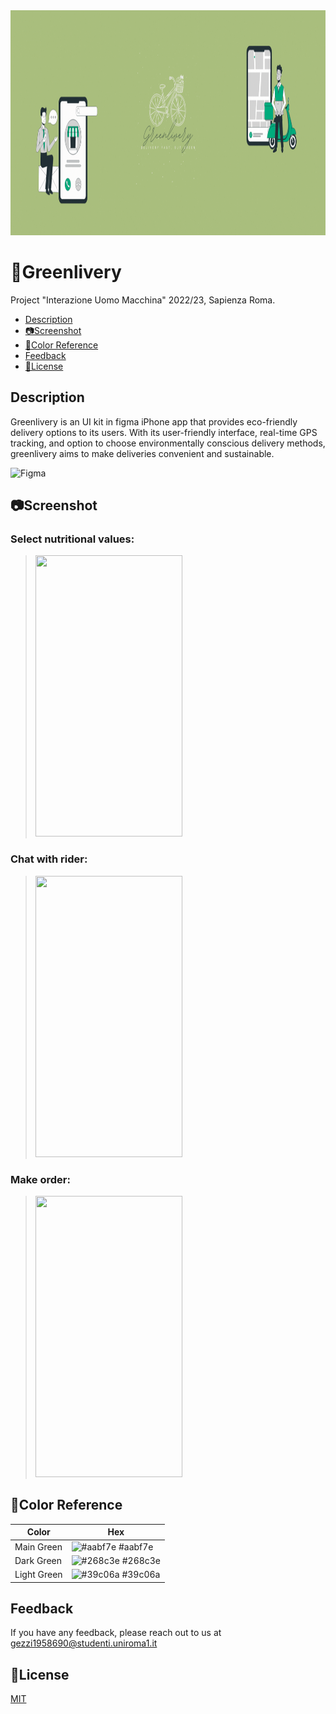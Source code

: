 <img src="https://github.com/Flavio0410/Greenlivery/blob/main/Data/banner_readme.gif" width="1100" height="360">

# 🌱Greenlivery


Project "Interazione Uomo Macchina" 2022/23, Sapienza Roma.

- [Description](#description)
- [📷Screenshot](#screenshot)
- [🎨Color Reference](#color-reference)
- [Feedback](#feedback)
- [📖License](#license)

## Description
Greenlivery is an UI kit in figma iPhone app that provides eco-friendly delivery options to its users. With its user-friendly interface, real-time GPS tracking, and option to choose environmentally conscious delivery methods, greenlivery aims to make deliveries convenient and sustainable. 

![Figma](https://img.shields.io/badge/figma-%23F24E1E.svg?style=for-the-badge&logo=figma&logoColor=white)


## 📷Screenshot

### Select nutritional values:
>
><img src="https://github.com/Flavio0410/Greenlivery/blob/main/Data/Change_KCal.gif" width="235" height="450">


### Chat with rider:
>
><img src="https://github.com/Flavio0410/Greenlivery/blob/main/Data/Rider_chat.gif" width="235" height="450">


### Make order:
>
><img src="https://github.com/Flavio0410/Greenlivery/blob/main/Data/take_order.gif" width="235" height="450">




## 🎨Color Reference

| Color             | Hex                                                                |
| ----------------- | ------------------------------------------------------------------ |
| Main Green | ![#aabf7e](https://via.placeholder.com/10x10/aabf7e/aabf7e.png) #aabf7e |
| Dark Green | ![#268c3e](https://via.placeholder.com/10x10/268c3e/268c3e.png) #268c3e |
| Light Green | ![#39c06a](https://via.placeholder.com/10x10/39c06a/39c06a.png) #39c06a |

## Feedback

If you have any feedback, please reach out to us at gezzi1958690@studenti.uniroma1.it


## 📖License

[MIT](https://choosealicense.com/licenses/mit/)

